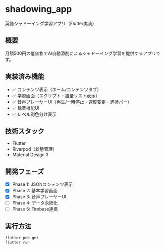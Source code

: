 # shadowing_app

英語シャドーイング学習アプリ（Flutter実装）

## 概要
月額500円の低価格でAI自動添削によるシャドーイング学習を提供するアプリです。

## 実装済み機能
- ✅ コンテンツ表示（ホーム/コンテンツタブ）
- ✅ 学習画面（スクリプト・語彙リスト表示）
- ✅ 音声プレーヤーUI（再生/一時停止・速度変更・進捗バー）
- ✅ 録音機能UI
- ✅ レベル別色分け表示

## 技術スタック
- Flutter
- Riverpod（状態管理）
- Material Design 3

## 開発フェーズ
- [x] Phase 1: JSONコンテンツ表示
- [x] Phase 2: 基本学習画面
- [x] Phase 3: 音声プレーヤーUI
- [ ] Phase 4: データ永続化
- [ ] Phase 5: Firebase連携

## 実行方法
```bash
flutter pub get
flutter run